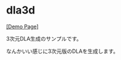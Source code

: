 # dla3d

[[Demo Page]](https://masabando.github.io/dla3d/)

3次元DLA生成のサンプルです。

なんかいい感じに3次元版のDLAを生成します。